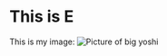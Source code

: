 # This is E
This is my image:
![Picture of big yoshi]( https://vignette.wikia.nocookie.net/hello-yoshi/images/5/59/Beeg_Yoshi.png/revision/latest/scale-to-width-down/340?cb=20201023194922"yoshi")
